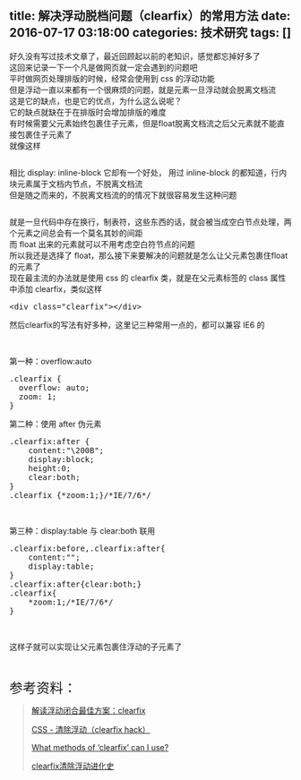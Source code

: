 title: 解决浮动脱档问题（clearfix）的常用方法
date: 2016-07-17 03:18:00
categories: 技术研究
tags: []
---
<p>
	好久没有写过技术文章了，最近回顾起以前的老知识，感觉都忘掉好多了<br />
这回来记录一下一个凡是做网页就一定会遇到的问题吧<br />
平时做网页处理排版的时候，经常会使用到 css 的浮动功能<br />
但是浮动一直以来都有一个很麻烦的问题，就是元素一旦浮动就会脱离文档流<br />
这是它的缺点，也是它的优点，为什么这么说呢？<br />
它的缺点就缺在于在排版时会增加排版的难度<br />
有时候需要父元素始终包裹住子元素，但是float脱离文档流之后父元素就不能直接包裹住子元素了<br />
就像这样<!--more-->
</p>
<p>
	<img src="/usr/uploads/2016/07/2332444231.png" alt="" /> 
</p>
<p>
	相比 display: inline-block 它却有一个好处， 用过 inline-block 的都知道，行内块元素属于文档内节点，不脱离文档流<br />
但是随之而来的，不脱离文档流的的情况下就很容易发生这种问题
</p>
<p>
	<img src="/usr/uploads/2016/07/1505908375.jpg" alt="" /> 
</p>
<p>
	就是一旦代码中存在换行，制表符，这些东西的话，就会被当成空白节点处理，两个元素之间总会有一个莫名其妙的间距<br />
而 float 出来的元素就可以不用考虑空白符节点的问题<br />
所以我还是选择了 float，那么接下来要解决的问题就是怎么让父元素包裹住float的元素了<br />
现在最主流的办法就是使用 css 的 clearfix 类，就是在父元素标签的 class 属性中添加 clearfix，类似这样
</p>
<pre class="brush:html; toolbar:false;">&lt;div class="clearfix"&gt;&lt;/div&gt;</pre>
然后clearfix的写法有好多种，这里记三种常用一点的，都可以兼容 IE6 的
<p>
	<br />
</p>
<p>
	第一种：overflow:auto
</p>
<pre class="brush:css; toolbar:false;">.clearfix {
  overflow: auto;
  zoom: 1;
}</pre>
<p>
	第二种：使用 after 伪元素
</p>
<pre class="brush:css; toolbar:false;">.clearfix:after { 
    content:"\200B"; 
    display:block; 
    height:0; 
    clear:both; 
} 
.clearfix {*zoom:1;}/*IE/7/6*/</pre>
<p>
	<br />
</p>
<p>
	第三种：display:table 与 clear:both 联用
</p>
<pre class="brush:css; toolbar:false;">.clearfix:before,.clearfix:after{ 
    content:""; 
    display:table; 
} 
.clearfix:after{clear:both;} 
.clearfix{ 
    *zoom:1;/*IE/7/6*/
}</pre>
<p>
	<br />
</p>
<p>
	这样子就可以实现让父元素包裹住浮动的子元素了
</p>
<p>
	<br />
</p>
<p>
	<span style="font-size:24px;">参考资料：</span> 
</p>
<blockquote>
	<p>
		<a href="http://www.daqianduan.com/3606.html">解读浮动闭合最佳方案：clearfix</a> 
	</p>
	<p>
		<a href="http://zh.learnlayout.com/clearfix.html">CSS - 清除浮动（clearfix hack）</a> 
	</p>
	<p>
		<a href="http://stackoverflow.com/questions/211383/what-methods-of-clearfix-can-i-use" target="_blank">What methods of ‘clearfix’ can I use?</a> 
	</p>
	<p>
		<a href="http://www.admin10000.com/document/6259.html" target="_blank">clearfix清除浮动进化史</a> 
	</p>
</blockquote>